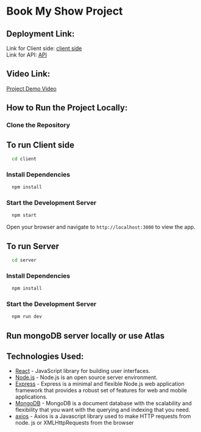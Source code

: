 # Book My Show Project

## Deployment Link:
Link for Client side: [client side](https://book-my-show-beryl-two.vercel.app/) <br>
Link for API: [API](https://booking-4lm3.onrender.com/api/booking) 


## Video Link:
[Project Demo Video](https://youtube.com)


## How to Run the Project Locally:

### Clone the Repository

## To run Client side
```bash
  cd client
```
### Install Dependencies
```bash
  npm install
```
### Start the Development Server
```bash
  npm start
```
Open your browser and navigate to `http://localhost:3000` to view the app.

## To run Server 
```bash
  cd server
```
### Install Dependencies
```bash
  npm install
```
### Start the Development Server
```bash
  npm run dev
```

## Run mongoDB server locally or use Atlas

## Technologies Used:
- [React](https://reactjs.org/) - JavaScript library for building user interfaces.
- [Node.js]([https://redux.js.org/](https://nodejs.org/en)) - Node.js is an open source server environment.
- [Express](https://expressjs.com/) - Express is a minimal and flexible Node.js web application framework that provides a robust set of features for web and mobile applications.
- [MongoDB](https://www.mongodb.com/what-is-mongodb) - MongoDB is a document database with the scalability and flexibility that you want with the querying and indexing that you need.
- [axios](https://axios-http.com/docs/intro) - Axios is a Javascript library used to make HTTP requests from node. js or XMLHttpRequests from the browser
